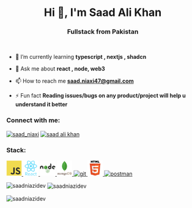 <h1 align="center">Hi 👋, I'm Saad Ali Khan</h1>
<h3 align="center">Fullstack from Pakistan</h3>
<br/>

- 🌱 I’m currently learning <b>typescript , nextjs , shadcn</b>

- 💬 Ask me about **react , node, web3**

- 📫 How to reach me **saad.niaxi47@gmail.com**

- ⚡ Fun fact **Reading issues/bugs on any product/project will help u understand it better**

<h3 align="left">Connect with me:</h3>
<p align="left">
<a href="https://twitter.com/saad_niaxi" target="blank"><img align="center" src="https://raw.githubusercontent.com/rahuldkjain/github-profile-readme-generator/master/src/images/icons/Social/twitter.svg" alt="saad_niaxi" height="30" width="40" /></a>
<a href="https://www.linkedin.com/in/saad-ali-khan-043b021b1" target="blank"><img align="center" src="https://raw.githubusercontent.com/rahuldkjain/github-profile-readme-generator/master/src/images/icons/Social/linked-in-alt.svg" alt="saad ali khan" height="30" width="40" /></a>
</p>

<h3 align="left">Stack:</h3>
<p align="left">  <a href="https://developer.mozilla.org/en-US/docs/Web/JavaScript" target="_blank" rel="noreferrer"> <img src="https://raw.githubusercontent.com/devicons/devicon/master/icons/javascript/javascript-original.svg" alt="javascript" width="40" height="40"/> </a>  <a href="https://reactjs.org/" target="_blank" rel="noreferrer"> <img src="https://raw.githubusercontent.com/devicons/devicon/master/icons/react/react-original-wordmark.svg" alt="react" width="40" height="40"/> </a> <a href="https://nodejs.org" target="_blank" rel="noreferrer"> <img src="https://raw.githubusercontent.com/devicons/devicon/master/icons/nodejs/nodejs-original-wordmark.svg" alt="nodejs" width="40" height="40"/> </a> <a href="https://www.mongodb.com/" target="_blank" rel="noreferrer"> <img src="https://raw.githubusercontent.com/devicons/devicon/master/icons/mongodb/mongodb-original-wordmark.svg" alt="mongodb" width="40" height="40"/> </a>  <a href="https://git-scm.com/" target="_blank" rel="noreferrer"> <img src="https://www.vectorlogo.zone/logos/git-scm/git-scm-icon.svg" alt="git" width="40" height="40"/> </a> <a href="https://www.w3.org/html/" target="_blank" rel="noreferrer"> <img src="https://raw.githubusercontent.com/devicons/devicon/master/icons/html5/html5-original-wordmark.svg" alt="html5" width="40" height="40"/> </a>    <a href="https://postman.com" target="_blank" rel="noreferrer"> <img src="https://www.vectorlogo.zone/logos/getpostman/getpostman-icon.svg" alt="postman" width="40" height="40"/> </a>  </p>

<p><img align="left" src="https://github-readme-stats.vercel.app/api/top-langs?username=saadniazidev&show_icons=true&locale=en&layout=compact&theme=dark" alt="saadniazidev" /></p>

<p>&nbsp;<img align="center" src="https://github-readme-stats.vercel.app/api?username=saadniazidev&show_icons=true&locale=en&theme=dark" alt="saadniazidev" /></p>

<p><img align="center" src="https://github-readme-streak-stats.herokuapp.com/?user=saadniazidev&theme=dark" alt="saadniazidev" /></p>
